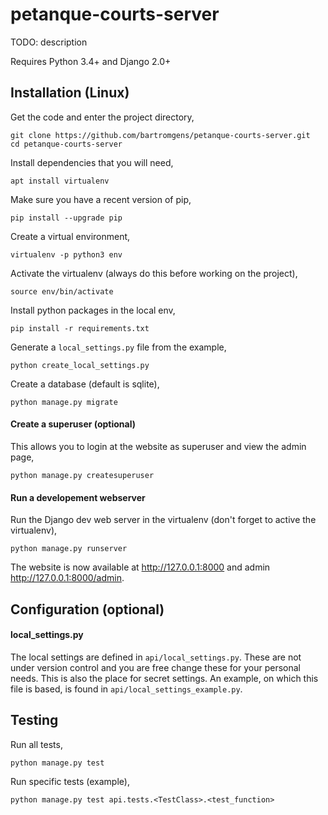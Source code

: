 # petanque-courts-server

TODO: description

Requires Python 3.4+ and Django 2.0+

## Installation (Linux)

Get the code and enter the project directory,
```
git clone https://github.com/bartromgens/petanque-courts-server.git
cd petanque-courts-server
```

Install dependencies that you will need,
```
apt install virtualenv
```

Make sure you have a recent version of pip,
```
pip install --upgrade pip
```

Create a virtual environment,
```
virtualenv -p python3 env
```

Activate the virtualenv (always do this before working on the project),
```
source env/bin/activate
```

Install python packages in the local env,
```
pip install -r requirements.txt
```

Generate a `local_settings.py` file from the example,
```
python create_local_settings.py
```

Create a database (default is sqlite),
```
python manage.py migrate
```

#### Create a superuser (optional)
This allows you to login at the website as superuser and view the admin page,
```
python manage.py createsuperuser
```

#### Run a developement webserver
Run the Django dev web server in the virtualenv (don't forget to active the virtualenv),
```
python manage.py runserver
```

The website is now available at http://127.0.0.1:8000 and admin http://127.0.0.1:8000/admin.

## Configuration (optional)

#### local_settings.py

The local settings are defined in `api/local_settings.py`.
These are not under version control and you are free change these for your personal needs.
This is also the place for secret settings. An example, on which this file is based, is found in `api/local_settings_example.py`.

## Testing

Run all tests,
```
python manage.py test
```

Run specific tests (example),
```
python manage.py test api.tests.<TestClass>.<test_function>
```
